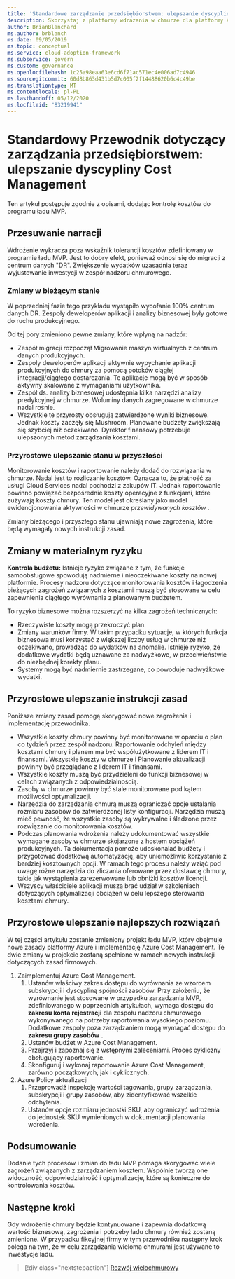 ```yaml
---
title: 'Standardowe zarządzanie przedsiębiorstwem: ulepszanie dyscypliny Cost Management'
description: Skorzystaj z platformy wdrażania w chmurze dla platformy Azure, aby dowiedzieć się więcej o dodawaniu kontroli kosztów do minimalnego produktu, który jest w dobrej kondycji.
author: BrianBlanchard
ms.author: brblanch
ms.date: 09/05/2019
ms.topic: conceptual
ms.service: cloud-adoption-framework
ms.subservice: govern
ms.custom: governance
ms.openlocfilehash: 1c25a98eaa63e6cd6f71ac571ec4e006ad7c4946
ms.sourcegitcommit: 60d8b863d431b5d7c005f2f14488620b6c4c49be
ms.translationtype: MT
ms.contentlocale: pl-PL
ms.lasthandoff: 05/12/2020
ms.locfileid: "83219941"
---
```

# <a name="standard-enterprise-governance-guide-improve-the-cost-management-discipline"></a>Standardowy Przewodnik dotyczący zarządzania przedsiębiorstwem: ulepszanie dyscypliny Cost Management

Ten artykuł postępuje zgodnie z opisami, dodając kontrolę kosztów do programu ładu MVP.

## <a name="advancing-the-narrative"></a>Przesuwanie narracji

<!-- docsTest:ignore DR -->

Wdrożenie wykracza poza wskaźnik tolerancji kosztów zdefiniowany w programie ładu MVP. Jest to dobry efekt, ponieważ odnosi się do migracji z centrum danych "DR". Zwiększenie wydatków uzasadnia teraz wyjustowanie inwestycji w zespół nadzoru chmurowego.

### <a name="changes-in-the-current-state"></a>Zmiany w bieżącym stanie

W poprzedniej fazie tego przykładu wystąpiło wycofanie 100% centrum danych DR. Zespoły deweloperów aplikacji i analizy biznesowej były gotowe do ruchu produkcyjnego.

Od tej pory zmieniono pewne zmiany, które wpłyną na nadzór:

- Zespół migracji rozpoczął Migrowanie maszyn wirtualnych z centrum danych produkcyjnych.
- Zespoły deweloperów aplikacji aktywnie wypychanie aplikacji produkcyjnych do chmury za pomocą potoków ciągłej integracji/ciągłego dostarczania. Te aplikacje mogą być w sposób aktywny skalowane z wymaganiami użytkownika.
- Zespół ds. analizy biznesowej udostępnia kilka narzędzi analizy predykcyjnej w chmurze. Woluminy danych zagregowane w chmurze nadal rośnie.
- Wszystkie te przyrosty obsługują zatwierdzone wyniki biznesowe. Jednak koszty zaczęły się Mushroom. Planowane budżety zwiększają się szybciej niż oczekiwano. Dyrektor finansowy potrzebuje ulepszonych metod zarządzania kosztami.

### <a name="incrementally-improve-the-future-state"></a>Przyrostowe ulepszanie stanu w przyszłości

Monitorowanie kosztów i raportowanie należy dodać do rozwiązania w chmurze. Nadal jest to rozliczanie kosztów. Oznacza to, że płatność za usługi Cloud Services nadal pochodzi z zakupów IT. Jednak raportowanie powinno powiązać bezpośrednie koszty operacyjne z funkcjami, które zużywają koszty chmury. Ten model jest określany jako model ewidencjonowania aktywności w chmurze _przewidywanych kosztów_ .

Zmiany bieżącego i przyszłego stanu ujawniają nowe zagrożenia, które będą wymagały nowych instrukcji zasad.

## <a name="changes-in-tangible-risks"></a>Zmiany w materialnym ryzyku

**Kontrola budżetu:** Istnieje ryzyko związane z tym, że funkcje samoobsługowe spowodują nadmierne i nieoczekiwane koszty na nowej platformie. Procesy nadzoru dotyczące monitorowania kosztów i łagodzenia bieżących zagrożeń związanych z kosztami muszą być stosowane w celu zapewnienia ciągłego wyrównania z planowanym budżetem.

To ryzyko biznesowe można rozszerzyć na kilka zagrożeń technicznych:

- Rzeczywiste koszty mogą przekroczyć plan.
- Zmiany warunków firmy. W takim przypadku sytuacje, w których funkcja biznesowa musi korzystać z większej liczby usług w chmurze niż oczekiwano, prowadząc do wydatków na anomalie. Istnieje ryzyko, że dodatkowe wydatki będą uznawane za nadwyżkowe, w przeciwieństwie do niezbędnej korekty planu.
- Systemy mogą być nadmiernie zastrzegane, co powoduje nadwyżkowe wydatki.

## <a name="incremental-improvement-of-the-policy-statements"></a>Przyrostowe ulepszanie instrukcji zasad

Poniższe zmiany zasad pomogą skorygować nowe zagrożenia i implementację przewodnika.

- Wszystkie koszty chmury powinny być monitorowane w oparciu o plan co tydzień przez zespół nadzoru. Raportowanie odchyleń między kosztami chmury i planem ma być współużytkowane z liderem IT i finansami. Wszystkie koszty w chmurze i Planowanie aktualizacji powinny być przeglądane z liderem IT i finansami.
- Wszystkie koszty muszą być przydzieleni do funkcji biznesowej w celach związanych z odpowiedzialnością.
- Zasoby w chmurze powinny być stale monitorowane pod kątem możliwości optymalizacji.
- Narzędzia do zarządzania chmurą muszą ograniczać opcje ustalania rozmiaru zasobów do zatwierdzonej listy konfiguracji. Narzędzia muszą mieć pewność, że wszystkie zasoby są wykrywalne i śledzone przez rozwiązanie do monitorowania kosztów.
- Podczas planowania wdrożenia należy udokumentować wszystkie wymagane zasoby w chmurze skojarzone z hostem obciążeń produkcyjnych. Ta dokumentacja pomoże udoskonalać budżety i przygotować dodatkową automatyzację, aby uniemożliwić korzystanie z bardziej kosztownych opcji. W ramach tego procesu należy wziąć pod uwagę różne narzędzia do zliczania oferowane przez dostawcę chmury, takie jak wystąpienia zarezerwowane lub obniżki kosztów licencji.
- Wszyscy właściciele aplikacji muszą brać udział w szkoleniach dotyczących optymalizacji obciążeń w celu lepszego sterowania kosztami chmury.

## <a name="incremental-improvement-of-the-best-practices"></a>Przyrostowe ulepszanie najlepszych rozwiązań

W tej części artykułu zostanie zmieniony projekt ładu MVP, który obejmuje nowe zasady platformy Azure i implementację Azure Cost Management. Te dwie zmiany w projekcie zostaną spełnione w ramach nowych instrukcji dotyczących zasad firmowych.

1. Zaimplementuj Azure Cost Management.
    1. Ustanów właściwy zakres dostępu do wyrównania ze wzorcem subskrypcji i dyscypliną spójności zasobów. Przy założeniu, że wyrównanie jest stosowane w przypadku zarządzania MVP, zdefiniowanego w poprzednich artykułach, wymaga dostępu do **zakresu konta rejestracji** dla zespołu nadzoru chmurowego wykonywanego na potrzeby raportowania wysokiego poziomu. Dodatkowe zespoły poza zarządzaniem mogą wymagać dostępu do **zakresu grupy zasobów** .
    1. Ustanów budżet w Azure Cost Management.
    1. Przejrzyj i zapoznaj się z wstępnymi zaleceniami. Proces cykliczny obsługujący raportowanie.
    1. Skonfiguruj i wykonaj raportowanie Azure Cost Management, zarówno początkowych, jak i cyklicznych.
2. Azure Policy aktualizacji
    1. Przeprowadź inspekcję wartości tagowania, grupy zarządzania, subskrypcji i grupy zasobów, aby zidentyfikować wszelkie odchylenia.
    1. Ustanów opcje rozmiaru jednostki SKU, aby ograniczyć wdrożenia do jednostek SKU wymienionych w dokumentacji planowania wdrożenia.

## <a name="conclusion"></a>Podsumowanie

Dodanie tych procesów i zmian do ładu MVP pomaga skorygować wiele zagrożeń związanych z zarządzaniem kosztem. Wspólnie tworzą one widoczność, odpowiedzialność i optymalizacje, które są konieczne do kontrolowania kosztów.

## <a name="next-steps"></a>Następne kroki

Gdy wdrożenie chmury będzie kontynuowane i zapewnia dodatkową wartość biznesową, zagrożenia i potrzeby ładu chmury również zostaną zmienione. W przypadku fikcyjnej firmy w tym przewodniku następny krok polega na tym, że w celu zarządzania wieloma chmurami jest używane to inwestycje ładu.

> [!div class="nextstepaction"]
> [Rozwój wielochmurowy](./multicloud-improvement.md)
